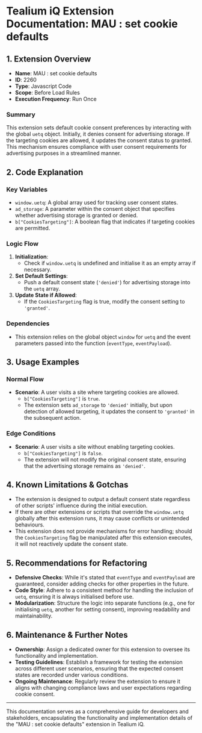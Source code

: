 # Tealium iQ Extension Documentation: MAU : set cookie defaults

## 1. Extension Overview

- **Name**: MAU : set cookie defaults
- **ID**: 2260
- **Type**: Javascript Code
- **Scope**: Before Load Rules
- **Execution Frequency**: Run Once

### Summary
This extension sets default cookie consent preferences by interacting with the global `uetq` object. Initially, it denies consent for advertising storage. If the targeting cookies are allowed, it updates the consent status to granted. This mechanism ensures compliance with user consent requirements for advertising purposes in a streamlined manner.

## 2. Code Explanation

### Key Variables
- `window.uetq`: A global array used for tracking user consent states.
- `ad_storage`: A parameter within the consent object that specifies whether advertising storage is granted or denied.
- `b["CookiesTargeting"]`: A boolean flag that indicates if targeting cookies are permitted.

### Logic Flow
1. **Initialization**:
   - Check if `window.uetq` is undefined and initialise it as an empty array if necessary.
2. **Set Default Settings**:
   - Push a default consent state (`'denied'`) for advertising storage into the `uetq` array.
3. **Update State if Allowed**:
   - If the `CookiesTargeting` flag is true, modify the consent setting to `'granted'`.

### Dependencies
- This extension relies on the global object `window` for `uetq` and the event parameters passed into the function (`eventType`, `eventPayload`).

## 3. Usage Examples

### Normal Flow
- **Scenario**: A user visits a site where targeting cookies are allowed.
  - `b["CookiesTargeting"]` is `true`.
  - The extension sets `ad_storage` to `'denied'` initially, but upon detection of allowed targeting, it updates the consent to `'granted'` in the subsequent action.

### Edge Conditions
- **Scenario**: A user visits a site without enabling targeting cookies.
  - `b["CookiesTargeting"]` is `false`.
  - The extension will not modify the original consent state, ensuring that the advertising storage remains as `'denied'`.

## 4. Known Limitations & Gotchas

- The extension is designed to output a default consent state regardless of other scripts' influence during the initial execution.
- If there are other extensions or scripts that override the `window.uetq` globally after this extension runs, it may cause conflicts or unintended behaviours.
- This extension does not provide mechanisms for error handling; should the `CookiesTargeting` flag be manipulated after this extension executes, it will not reactively update the consent state.

## 5. Recommendations for Refactoring

- **Defensive Checks**: While it's stated that `eventType` and `eventPayload` are guaranteed, consider adding checks for other properties in the future.
- **Code Style**: Adhere to a consistent method for handling the inclusion of `uetq`, ensuring it is always initialised before use.
- **Modularization**: Structure the logic into separate functions (e.g., one for initialising `uetq`, another for setting consent), improving readability and maintainability.

## 6. Maintenance & Further Notes

- **Ownership**: Assign a dedicated owner for this extension to oversee its functionality and implementation.
- **Testing Guidelines**: Establish a framework for testing the extension across different user scenarios, ensuring that the expected consent states are recorded under various conditions.
- **Ongoing Maintenance**: Regularly review the extension to ensure it aligns with changing compliance laws and user expectations regarding cookie consent.

---

This documentation serves as a comprehensive guide for developers and stakeholders, encapsulating the functionality and implementation details of the "MAU : set cookie defaults" extension in Tealium iQ.